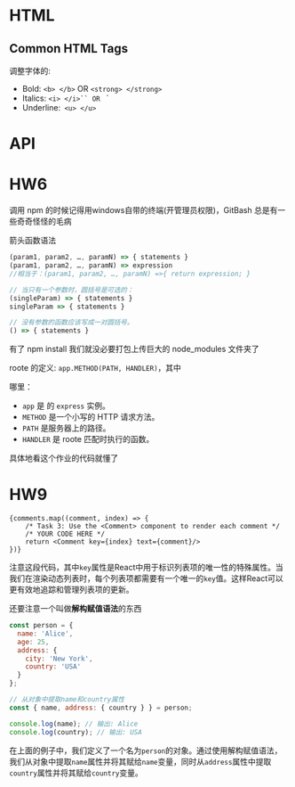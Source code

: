 # HTML

## Common HTML Tags

调整字体的:

- Bold: `<b> </b>` OR `<strong> </strong>`
- Italics: `<i> </i>`` OR `<em> </em>`
- Underline:` <u> </u>`

# API



# HW6

调用 npm 的时候记得用windows自带的终端(开管理员权限)，GitBash 总是有一些奇奇怪怪的毛病

箭头函数语法

```javascript
(param1, param2, …, paramN) => { statements }
(param1, param2, …, paramN) => expression
//相当于：(param1, param2, …, paramN) =>{ return expression; }

// 当只有一个参数时，圆括号是可选的：
(singleParam) => { statements }
singleParam => { statements }

// 没有参数的函数应该写成一对圆括号。
() => { statements }
```

有了 npm install 我们就没必要打包上传巨大的 node_modules 文件夹了

roote 的定义: `app.METHOD(PATH, HANDLER)`，其中

 哪里：

- `app` 是 的 `express` 实例。
- `METHOD` 是一个小写的 HTTP 请求方法。
- `PATH` 是服务器上的路径。
- `HANDLER` 是 roote 匹配时执行的函数。

具体地看这个作业的代码就懂了

# HW9

```react
{comments.map((comment, index) => {
    /* Task 3: Use the <Comment> component to render each comment */
    /* YOUR CODE HERE */
    return <Comment key={index} text={comment}/>
})}
```

注意这段代码，其中`key`属性是React中用于标识列表项的唯一性的特殊属性。当我们在渲染动态列表时，每个列表项都需要有一个唯一的`key`值。这样React可以更有效地追踪和管理列表项的更新。

还要注意一个叫做**解构赋值语法**的东西

```javascript
const person = {
  name: 'Alice',
  age: 25,
  address: {
    city: 'New York',
    country: 'USA'
  }
};

// 从对象中提取name和country属性
const { name, address: { country } } = person;

console.log(name); // 输出: Alice
console.log(country); // 输出: USA
```

在上面的例子中，我们定义了一个名为`person`的对象。通过使用解构赋值语法，我们从对象中提取`name`属性并将其赋给`name`变量，同时从`address`属性中提取`country`属性并将其赋给`country`变量。
